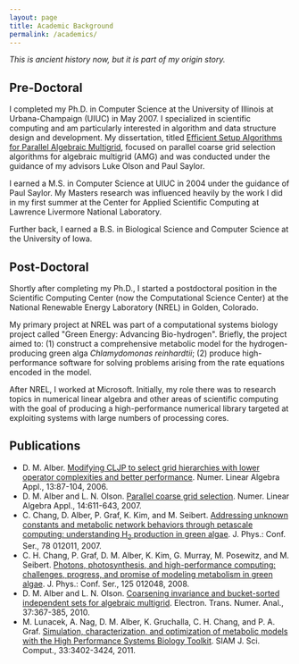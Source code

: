 ```yaml
---
layout: page
title: Academic Background
permalink: /academics/
---
```


_This is ancient history now, but it is part of my origin story._

## Pre-Doctoral

I completed my Ph.D. in Computer Science at the University of Illinois
at Urbana-Champaign (UIUC) in May 2007. I specialized in scientific
computing and am particularly interested in algorithm and data
structure design and development. My dissertation, titled [Efficient
Setup Algorithms for Parallel Algebraic
Multigrid](/publications/thesis.pdf), focused on parallel coarse grid
selection algorithms for algebraic multigrid (AMG) and was conducted
under the guidance of my advisors Luke Olson and Paul Saylor.

I earned a M.S. in Computer Science at UIUC in 2004 under the guidance
of Paul Saylor. My Masters research was influenced heavily by the work
I did in my first summer at the Center for Applied Scientific
Computing at Lawrence Livermore National Laboratory.

Further back, I earned a B.S. in Biological Science and Computer
Science at the University of Iowa.

## Post-Doctoral

Shortly after completing my Ph.D., I started a postdoctoral position
in the Scientific Computing Center (now the Computational Science
Center) at the National Renewable Energy Laboratory (NREL) in Golden,
Colorado.

My primary project at NREL was part of a computational systems biology
project called "Green Energy: Advancing Bio-hydrogen". Briefly, the
project aimed to: (1) construct a comprehensive metabolic model for the
hydrogen-producing green alga _Chlamydomonas reinhardtii_; (2) produce
high-performance software for solving problems arising from the rate
equations encoded in the model.

After NREL, I worked at Microsoft. Initially, my role there was to
research topics in numerical linear algebra and other areas of
scientific computing with the goal of producing a high-performance
numerical library targeted at exploiting systems with large numbers of
processing cores.

## Publications

- D. M. Alber. [Modifying CLJP to select grid hierarchies with lower operator complexities and better performance](https://dx.doi.org/10.1002/nla.473). Numer. Linear Algebra Appl., 13:87-104, 2006.
- D. M. Alber and L. N. Olson. [Parallel coarse grid selection](https://dx.doi.org/10.1002/nla.541). Numer. Linear Algebra Appl., 14:611-643, 2007.
- C. Chang, D. Alber, P. Graf, K. Kim, and M. Seibert. [Addressing unknown constants and metabolic network behaviors through petascale computing: understanding H<sub>2</sub> production in green algae](https://dx.doi.org/10.1088/1742-6596/78/1/012011). J. Phys.: Conf. Ser., 78 012011, 2007.
- C. H. Chang, P. Graf, D. M. Alber, K. Kim, G. Murray, M. Posewitz, and M. Seibert. [Photons, photosynthesis, and high-performance computing: challenges, progress, and promise of modeling metabolism in green algae](https://dx.doi.org/10.1088/1742-6596/125/1/012048). J. Phys.: Conf. Ser., 125 012048, 2008.
- D. M. Alber and L. N. Olson. [Coarsening invariance and bucket-sorted independent sets for algebraic multigrid](http://etna.mcs.kent.edu/vol.37.2010/pp367-385.dir/pp367-385.html). Electron. Trans. Numer. Anal., 37:367-385, 2010.
- M. Lunacek, A. Nag, D. M. Alber, K. Gruchalla, C. H. Chang, and P. A. Graf. [Simulation, characterization, and optimization of metabolic models with the High Performance Systems Biology Toolkit](https://dx.doi.org/10.1137/110822402). SIAM J. Sci. Comput., 33:3402-3424, 2011.
